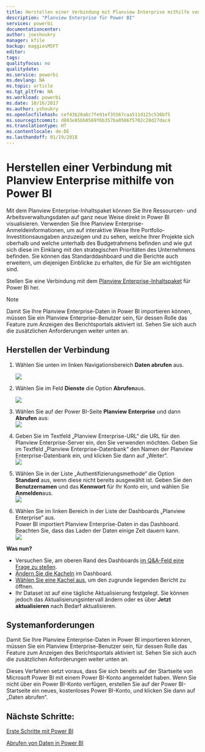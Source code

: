 ```yaml
---
title: Herstellen einer Verbindung mit Planview Enterprise mithilfe von Power BI
description: "Planview Enterprise für Power BI"
services: powerbi
documentationcenter: 
author: joeshoukry
manager: kfile
backup: maggiesMSFT
editor: 
tags: 
qualityfocus: no
qualitydate: 
ms.service: powerbi
ms.devlang: NA
ms.topic: article
ms.tgt_pltfrm: NA
ms.workload: powerbi
ms.date: 10/16/2017
ms.author: yshoukry
ms.openlocfilehash: cef43b20a6c7fe91ef35567caa511d125c536bf5
ms.sourcegitcommit: d803e85bb0569f6b357ba0586f5702c20d27dac4
ms.translationtype: HT
ms.contentlocale: de-DE
ms.lasthandoff: 01/19/2018
---
```

# <a name="connect-to-planview-enterprise-with-power-bi"></a>Herstellen einer Verbindung mit Planview Enterprise mithilfe von Power BI
Mit dem Planview Enterprise-Inhaltspaket können Sie Ihre Ressourcen- und Arbeitsverwaltungsdaten auf ganz neue Weise direkt in Power BI visualisieren. Verwenden Sie Ihre Planview Enterprise-Anmeldeinformationen, um auf interaktive Weise Ihre Portfolio-Investitionsausgaben anzuzeigen und zu sehen, welche Ihrer Projekte sich oberhalb und welche unterhalb des Budgetrahmens befinden und wie gut sich diese im Einklang mit den strategischen Prioritäten des Unternehmens befinden. Sie können das Standarddashboard und die Berichte auch erweitern, um diejenigen Einblicke zu erhalten, die für Sie am wichtigsten sind.

Stellen Sie eine Verbindung mit dem [Planview Enterprise-Inhaltspaket](https://app.powerbi.com/getdata/services/planview-enterprise) für Power BI her.

>[!NOTE]
>Damit Sie Ihre Planview Enterprise-Daten in Power BI importieren können, müssen Sie ein Planview Enterprise-Benutzer sein, für dessen Rolle das Feature zum Anzeigen des Berichtsportals aktiviert ist. Sehen Sie sich auch die zusätzlichen Anforderungen weiter unten an.

## <a name="how-to-connect"></a>Herstellen der Verbindung
1. Wählen Sie unten im linken Navigationsbereich **Daten abrufen** aus.
   
    ![](media/service-connect-to-planview/get.png)
2. Wählen Sie im Feld **Dienste** die Option **Abrufen**aus.
   
    ![](media/service-connect-to-planview/services.png)
3. Wählen Sie auf der Power BI-Seite **Planview Enterprise** und dann **Abrufen** aus:  
    ![](media/service-connect-to-planview/planview.png)
4. Geben Sie im Textfeld „Planview Enterprise-URL“ die URL für den Planview Enterprise-Server ein, den Sie verwenden möchten. Geben Sie im Textfeld „Planview Enterprise-Datenbank“ den Namen der Planview Enterprise-Datenbank ein, und klicken Sie dann auf „Weiter“.  
    ![](media/service-connect-to-planview/params.png)
5. Wählen Sie in der Liste „Authentifizierungsmethode“ die Option **Standard** aus, wenn diese nicht bereits ausgewählt ist. Geben Sie den **Benutzernamen** und das **Kennwort** für Ihr Konto ein, und wählen Sie **Anmelden**aus.  
   ![](media/service-connect-to-planview/creds.png)
6. Wählen Sie im linken Bereich in der Liste der Dashboards „Planview Enterprise“ aus.  
     Power BI importiert Planview Enterprise-Daten in das Dashboard. Beachten Sie, dass das Laden der Daten einige Zeit dauern kann.  
    ![](media/service-connect-to-planview/dashboard.png)

**Was nun?**

* Versuchen Sie, am oberen Rand des Dashboards [im Q&A-Feld eine Frage zu stellen](power-bi-q-and-a.md).
* [Ändern Sie die Kacheln](service-dashboard-edit-tile.md) im Dashboard.
* [Wählen Sie eine Kachel aus](service-dashboard-tiles.md), um den zugrunde liegenden Bericht zu öffnen.
* Ihr Dataset ist auf eine tägliche Aktualisierung festgelegt. Sie können jedoch das Aktualisierungsintervall ändern oder es über **Jetzt aktualisieren** nach Bedarf aktualisieren.

## <a name="system-requirements"></a>Systemanforderungen
Damit Sie Ihre Planview Enterprise-Daten in Power BI importieren können, müssen Sie ein Planview Enterprise-Benutzer sein, für dessen Rolle das Feature zum Anzeigen des Berichtsportals aktiviert ist. Sehen Sie sich auch die zusätzlichen Anforderungen weiter unten an.

Dieses Verfahren setzt voraus, dass Sie sich bereits auf der Startseite von Microsoft Power BI mit einem Power BI-Konto angemeldet haben. Wenn Sie nicht über ein Power BI-Konto verfügen, erstellen Sie auf der Power BI-Startseite ein neues, kostenloses Power BI-Konto, und klicken Sie dann auf „Daten abrufen“.

## <a name="next-steps"></a>Nächste Schritte:

[Erste Schritte mit Power BI](service-get-started.md)

[Abrufen von Daten in Power BI](service-get-data.md)